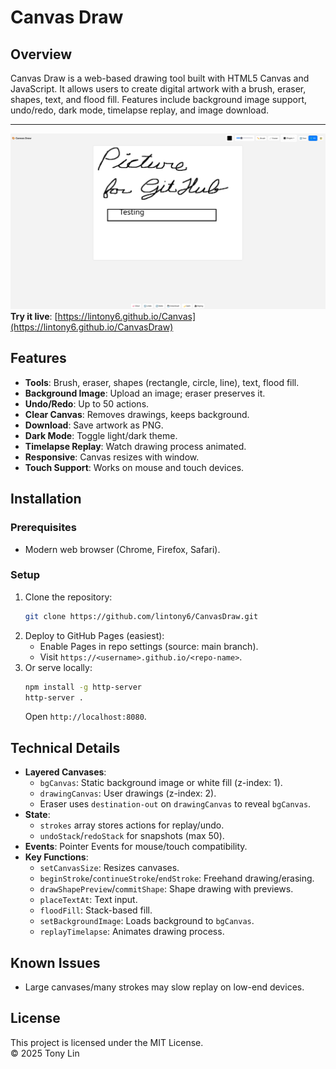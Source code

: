 # Canvas Draw

## Overview
Canvas Draw is a web-based drawing tool built with HTML5 Canvas and JavaScript. It allows users to create digital artwork with a brush, eraser, shapes, text, and flood fill. Features include background image support, undo/redo, dark mode, timelapse replay, and image download.  

---

![CanvasWebUI](CanvasWebUI.png)  
**Try it live**: [https://lintony6.github.io/Canvas](https://lintony6.github.io/CanvasDraw)

## Features
- **Tools**: Brush, eraser, shapes (rectangle, circle, line), text, flood fill.
- **Background Image**: Upload an image; eraser preserves it.
- **Undo/Redo**: Up to 50 actions.
- **Clear Canvas**: Removes drawings, keeps background.
- **Download**: Save artwork as PNG.
- **Dark Mode**: Toggle light/dark theme.
- **Timelapse Replay**: Watch drawing process animated.
- **Responsive**: Canvas resizes with window.
- **Touch Support**: Works on mouse and touch devices.

## Installation
### Prerequisites
- Modern web browser (Chrome, Firefox, Safari).

### Setup
1. Clone the repository:
   ```bash
   git clone https://github.com/lintony6/CanvasDraw.git
   ```
2. Deploy to GitHub Pages (easiest):
   - Enable Pages in repo settings (source: main branch).
   - Visit `https://<username>.github.io/<repo-name>`.
3. Or serve locally:
   ```bash
   npm install -g http-server
   http-server .
   ```
   Open `http://localhost:8080`.



## Technical Details
- **Layered Canvases**:
  - `bgCanvas`: Static background image or white fill (z-index: 1).
  - `drawingCanvas`: User drawings (z-index: 2).
  - Eraser uses `destination-out` on `drawingCanvas` to reveal `bgCanvas`.
- **State**:
  - `strokes` array stores actions for replay/undo.
  - `undoStack`/`redoStack` for snapshots (max 50).
- **Events**: Pointer Events for mouse/touch compatibility.
- **Key Functions**:
  - `setCanvasSize`: Resizes canvases.
  - `beginStroke`/`continueStroke`/`endStroke`: Freehand drawing/erasing.
  - `drawShapePreview`/`commitShape`: Shape drawing with previews.
  - `placeTextAt`: Text input.
  - `floodFill`: Stack-based fill.
  - `setBackgroundImage`: Loads background to `bgCanvas`.
  - `replayTimelapse`: Animates drawing process.

## Known Issues
- Large canvases/many strokes may slow replay on low-end devices.


## License
This project is licensed under the MIT License.  
© 2025 Tony Lin
